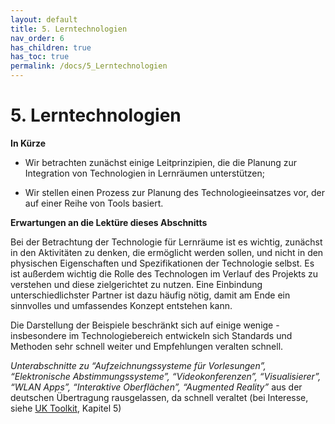 ```yaml
---
layout: default
title: 5. Lerntechnologien
nav_order: 6
has_children: true
has_toc: true
permalink: /docs/5_Lerntechnologien
---
```


# 5. Lerntechnologien

**In Kürze**

-   Wir betrachten zunächst einige Leitprinzipien, die die Planung zur Integration von Technologien in Lernräumen unterstützen;

-   Wir stellen einen Prozess zur Planung des Technologieeinsatzes vor, der auf einer Reihe von Tools basiert.

**Erwartungen an die Lektüre dieses Abschnitts**

Bei der Betrachtung der Technologie für
Lernräume ist es wichtig, zunächst in den Aktivitäten zu denken, die
ermöglicht werden sollen, und nicht in den physischen Eigenschaften und
Spezifikationen der Technologie selbst.  Es ist außerdem wichtig die Rolle des Technologen im Verlauf des Projekts zu verstehen und diese zielgerichtet zu nutzen. Eine Einbindung unterschiedlichster Partner ist dazu häufig nötig, damit am Ende ein sinnvolles und umfassendes Konzept entstehen kann.

Die Darstellung der Beispiele beschränkt sich auf einige wenige - insbesondere im Technologiebereich entwickeln sich Standards und Methoden sehr schnell weiter und Empfehlungen veralten schnell.

*Unterabschnitte zu “Aufzeichnungssysteme für Vorlesungen”,
“Elektronische Abstimmungssysteme”, “Videokonferenzen”,
“Visualisierer”, “WLAN Apps”, “Interaktive Oberflächen”, “Augmented
Reality”* aus der deutschen Übertragung rausgelassen, da schnell veraltet (bei Interesse, siehe [UK Toolkit](https://www.ucisa.ac.uk/learningspace), Kapitel 5)

